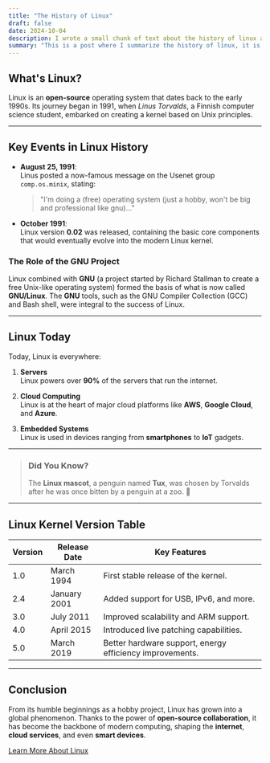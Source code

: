 ```yaml
---
title: "The History of Linux"
draft: false
date: 2024-10-04
description: I wrote a small chunk of text about the history of linux as a test file.
summary: "This is a post where I summarize the history of linux, it is a test post."
---
```


## What's Linux?

Linux is an **open-source** operating system that dates back to the early 1990s. Its journey began in 1991, when *Linus Torvalds*, a Finnish computer science student, embarked on creating a kernel based on Unix principles.

---

## Key Events in Linux History

- **August 25, 1991**:  
  Linus posted a now-famous message on the Usenet group `comp.os.minix`, stating:

  > "I'm doing a (free) operating system (just a hobby, won't be big and professional like gnu)..."

- **October 1991**:  
  Linux version **0.02** was released, containing the basic core components that would eventually evolve into the modern Linux kernel.

### The Role of the GNU Project

Linux combined with **GNU** (a project started by Richard Stallman to create a free Unix-like operating system) formed the basis of what is now called **GNU/Linux**. The **GNU** tools, such as the GNU Compiler Collection (GCC) and Bash shell, were integral to the success of Linux.

---

## Linux Today

Today, Linux is everywhere:

1. **Servers**  
   Linux powers over **90%** of the servers that run the internet.

2. **Cloud Computing**  
   Linux is at the heart of major cloud platforms like **AWS**, **Google Cloud**, and **Azure**.

3. **Embedded Systems**  
   Linux is used in devices ranging from **smartphones** to **IoT** gadgets.

---

> ### Did You Know?
> The **Linux mascot**, a penguin named **Tux**, was chosen by Torvalds after he was once bitten by a penguin at a zoo. 🐧

---

## Linux Kernel Version Table

| **Version** | **Release Date** | **Key Features**                     |
|-------------|------------------|--------------------------------------|
| 1.0         | March 1994        | First stable release of the kernel.  |
| 2.4         | January 2001      | Added support for USB, IPv6, and more. |
| 3.0         | July 2011         | Improved scalability and ARM support. |
| 4.0         | April 2015        | Introduced live patching capabilities. |
| 5.0         | March 2019        | Better hardware support, energy efficiency improvements. |

---

## **Conclusion**

From its humble beginnings as a hobby project, Linux has grown into a global phenomenon. Thanks to the power of **open-source collaboration**, it has become the backbone of modern computing, shaping the **internet**, **cloud services**, and even **smart devices**.

[Learn More About Linux](https://www.kernel.org)
